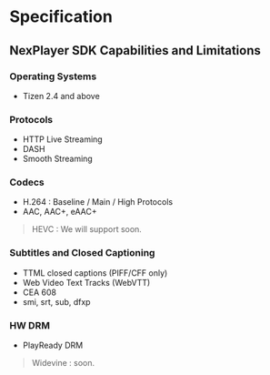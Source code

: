

# Specification

## NexPlayer SDK Capabilities and Limitations

### Operating Systems
* Tizen 2.4 and above

### Protocols
* HTTP Live Streaming 
* DASH
* Smooth Streaming

### Codecs
* H.264 : Baseline / Main / High Protocols
* AAC, AAC+, eAAC+ 

> HEVC : We will support soon.

### Subtitles and Closed Captioning
* TTML closed captions (PIFF/CFF only)
* Web Video Text Tracks (WebVTT)
* CEA 608
* smi, srt, sub, dfxp


### HW DRM
* PlayReady DRM

> Widevine : soon.



